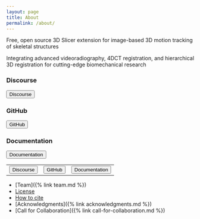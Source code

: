 ```yaml
---
layout: page
title: About
permalink: /about/
---
```



Free, open source 3D Slicer extension for image-based 3D motion tracking of skeletal structures

Integrating advanced videoradiography, 4DCT registration, and hierarchical 3D registration for cutting-edge biomechanical research

<div class="grid md:grid-cols-3 gap-8">
    <div class="rounded-lg bg-card text-card-foreground shadow-sm border-2 hover:border-primary/50 transition-all duration-300">
        <h3>Discourse</h3>
        <button name="discourse" onclick="https://discourse.slicer.org/c/community/slicerautoscoperm/30">Discourse</button>
    </div>
    <div class="rounded-lg bg-card text-card-foreground shadow-sm border-2 hover:border-primary/50 transition-all duration-300">
        <h3>GitHub</h3>
        <button name="github" onclick="https://github.com/BrownBiomechanics">GitHub</button>
    </div>
        <div class="rounded-lg bg-card text-card-foreground shadow-sm border-2 hover:border-primary/50 transition-all duration-300">
        <h3>Documentation</h3>
        <button name="readthedocs" onclick="https://autoscoper.readthedocs.io/">Documentation</button>
    </div>
</div>

<table>
<tr>
    <td>
        <button name="discourse" onclick="https://discourse.slicer.org/c/community/slicerautoscoperm/30">Discourse</button>
    </td>        
    <td>
        <button name="github" onclick="https://github.com/BrownBiomechanics">GitHub</button>
    </td>    
    <td>
        <button name="readthedocs" onclick="https://autoscoper.readthedocs.io/">Documentation</button>
    </td>
</tr>
</table>





* [Team]({% link team.md %})
* [License](https://autoscoper.readthedocs.io/en/latest/about.html#license)
* [How to cite](https://autoscoper.readthedocs.io/en/latest/about.html#how-to-cite)
* [Acknowledgments]({% link acknowledgments.md %})
* [Call for Collaboration]({% link call-for-collaboration.md %})